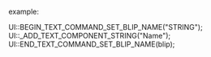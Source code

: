 example:

UI::BEGIN_TEXT_COMMAND_SET_BLIP_NAME("STRING");
UI::_ADD_TEXT_COMPONENT_STRING("Name");
UI::END_TEXT_COMMAND_SET_BLIP_NAME(blip);